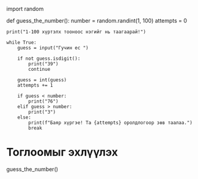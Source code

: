 import random

def guess_the_number():
    number = random.randint(1, 100)
    attempts = 0
    
    print("1-100 хүртэлх тооноос нэгийг нь таагаарай!")
    
    while True:
        guess = input("Гучин ес ")
        
        if not guess.isdigit():
            print("39")
            continue
        
        guess = int(guess)
        attempts += 1
        
        if guess < number:
            print("76")
        elif guess > number:
            print("3")
        else:
            print(f"Баяр хүргэе! Та {attempts} оролдлогоор зөв таалаа.")
            break

# Тоглоомыг эхлүүлэх
guess_the_number()
